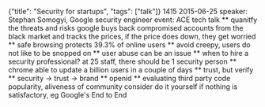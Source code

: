 {"title": "Security for startups", "tags": ["talk"]}
1415 2015-06-25
speaker: Stephan Somogyi, Google security engineer
event: ACE tech talk
** quanitfy the threats and risks
google buys back compromised accounts from the black market
and tracks the prices, if the price does down, they get worried
** safe browsing
protects 39.3% of online users
** avoid creepy, users do not like to be snopped on
** user abuse can be an issue
** when to hire a security professional?
at 25 staff, there should be 1 security person
** chrome able to update a billion users in a couple of days
** trust, but verify
** security -> trust -> brand
** openid
** evaluating third party code
popularity, aliveness of community
consider do it yourself if nothing is satisfactory,
eg Google's End to End
